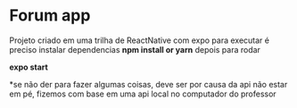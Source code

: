 # Forum app

Projeto criado em uma trilha de ReactNative com expo
para executar é preciso instalar dependencias
**npm install or yarn**
depois para rodar

**expo start**

*se não der para fazer algumas coisas, deve ser por causa da api não estar em pé, fizemos com base em uma api local no computador do professor
